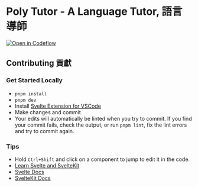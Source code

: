 # Poly Tutor - A Language Tutor, 語言導師

[![Open in Codeflow](https://developer.stackblitz.com/img/open_in_codeflow.svg)](https:///pr.new/jacob-8/poly-tutor)

## Contributing 貢獻

### Get Started Locally

- `pnpm install`
- `pnpm dev`
- Install [Svelte Extension for VSCode](https://marketplace.visualstudio.com/items?itemName=svelte.svelte-vscode)
- Make changes and commit
- Your edits will automatically be linted when you try to commit. If you find your commit fails, check the output, or run `pnpm lint`, fix the lint errors and try to commit again.


### Tips
- Hold `Ctrl+Shift` and click on a component to jump to edit it in the code.
- [Learn Svelte and SvelteKit](https://learn.svelte.dev)
- [Svelte Docs](https://svelte.dev/)
- [SvelteKit Docs](https://kit.svelte.dev/)
